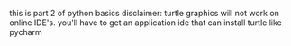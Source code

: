 
this is part 2 of python basics 
disclaimer: turtle graphics will not work on online IDE's. you'll have to get an application ide that can install turtle like pycharm 
